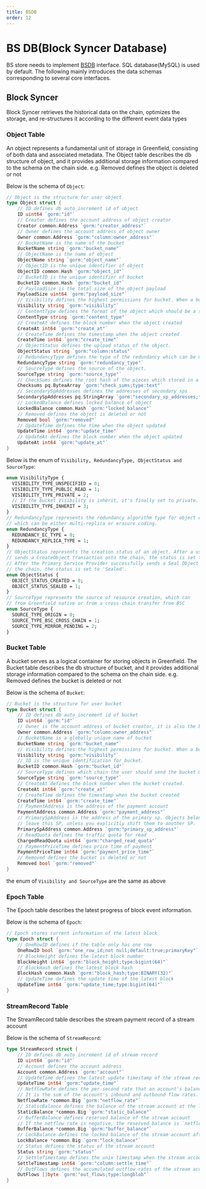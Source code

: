 ```yaml
---
title: BSDB
order: 12
---
```


# BS DB(Block Syncer Database)

BS store needs to implement [BSDB](https://github.com/bnb-chain/greenfield-storage-provider/blob/master/store/bsdb/database.go) interface. SQL database(MySQL) is used by default.
The following mainly introduces the data schemas corresponding to several core interfaces.

## Block Syncer

Block Syncer retrieves the historical data on the chain, optimizes the storage, and re-structures it according to the different event data types

### Object Table

An object represents a fundamental unit of storage in Greenfield, consisting of both data and associated metadata.
The Object table describes the db structure of object, and it provides additional storage information compared to the schema on the chain side. e.g. Removed defines the object is deleted or not

Below is the schema of `Object`:

```go
// Object is the structure for user object
type Object struct {
    // ID defines db auto_increment id of object
    ID uint64 `gorm:"id"`
    // Creator defines the account address of object creator
    Creator common.Address `gorm:"creator_address"`
    // Owner defines the account address of object owner
    Owner common.Address `gorm:"column:owner_address"`
    // BucketName is the name of the bucket
    BucketName string `gorm:"bucket_name"`
    // ObjectName is the name of object
    ObjectName string `gorm:"object_name"`
    // ObjectID is the unique identifier of object
    ObjectID common.Hash `gorm:"object_id"`
    // BucketID is the unique identifier of bucket
    BucketID common.Hash `gorm:"bucket_id"`
    // PayloadSize is the total size of the object payload
    PayloadSize uint64 `gorm:"payload_size"`
    // Visibility defines the highest permissions for bucket. When a bucket is public, everyone can get storage obj
    Visibility string `gorm:"visibility"`
    // ContentType defines the format of the object which should be a standard MIME type
    ContentType string `gorm:"content_type"`
    // CreateAt defines the block number when the object created
    CreateAt int64 `gorm:"create_at"`
    // CreateTime defines the timestamp when the object created
    CreateTime int64 `gorm:"create_time"`
    // ObjectStatus defines the upload status of the object.
    ObjectStatus string `gorm:"column:status"`
    // RedundancyType defines the type of the redundancy which can be multi-replication or EC
    RedundancyType string `gorm:"redundancy_type"`
    // SourceType defines the source of the object.
    SourceType string `gorm:"source_type"`
    // CheckSums defines the root hash of the pieces which stored in a SP
    Checksums pq.ByteaArray `gorm:"check_sums;type:text"`
    // SecondarySpAddresses defines the addresses of secondary_sps
    SecondarySpAddresses pq.StringArray `gorm:"secondary_sp_addresses;type:text"`
    // LockedBalance defines locked balance of object
    LockedBalance common.Hash `gorm:"locked_balance"`
    // Removed defines the object is deleted or not
    Removed bool `gorm:"removed"`
    // UpdateTime defines the time when the object updated
    UpdateTime int64 `gorm:"update_time"`
    // UpdateAt defines the block number when the object updated
    UpdateAt int64 `gorm:"update_at"`
}
```

Below is the enum of `Visibility, RedundancyType, ObjectStatus and SourceType`:

```protobuf
enum VisibilityType {
  VISIBILITY_TYPE_UNSPECIFIED = 0;
  VISIBILITY_TYPE_PUBLIC_READ = 1;
  VISIBILITY_TYPE_PRIVATE = 2;
  // If the bucket Visibility is inherit, it's finally set to private. If the object Visibility is inherit, it's the same as bucket.
  VISIBILITY_TYPE_INHERIT = 3;
}
// RedundancyType represents the redundancy algorithm type for object data,
// which can be either multi-replica or erasure coding.
enum RedundancyType {
  REDUNDANCY_EC_TYPE = 0;
  REDUNDANCY_REPLICA_TYPE = 1;
}
// ObjectStatus represents the creation status of an object. After a user successfully
// sends a CreateObject transaction onto the chain, the status is set to 'Created'.
// After the Primary Service Provider successfully sends a Seal Object transaction onto
// the chain, the status is set to 'Sealed'.
enum ObjectStatus {
  OBJECT_STATUS_CREATED = 0;
  OBJECT_STATUS_SEALED = 1;
}
// SourceType represents the source of resource creation, which can
// from Greenfield native or from a cross-chain transfer from BSC
enum SourceType {
  SOURCE_TYPE_ORIGIN = 0;
  SOURCE_TYPE_BSC_CROSS_CHAIN = 1;
  SOURCE_TYPE_MIRROR_PENDING = 2;
}
```

### Bucket Table

A bucket serves as a logical container for storing objects in Greenfield.
The Bucket table describes the db structure of bucket, and it provides additional storage information compared to the schema on the chain side. e.g. Removed defines the bucket is deleted or not

Below is the schema of `Bucket`:

```go
// Bucket is the structure for user bucket
type Bucket struct {
    // ID defines db auto_increment id of bucket
    ID uint64 `gorm:"id"`
    // Owner is the account address of bucket creator, it is also the bucket owner.
    Owner common.Address `gorm:"column:owner_address"`
    // BucketName is a globally unique name of bucket
    BucketName string `gorm:"bucket_name"`
    // Visibility defines the highest permissions for bucket. When a bucket is public, everyone can get storage obj
    Visibility string `gorm:"visibility"`
    // ID is the unique identification for bucket.
    BucketID common.Hash `gorm:"bucket_id"`
    // SourceType defines which chain the user should send the bucket management transactions to
    SourceType string `gorm:"source_type"`
    // CreateAt defines the block number when the bucket created.
    CreateAt int64 `gorm:"create_at"`
    // CreateTime defines the timestamp when the bucket created
    CreateTime int64 `gorm:"create_time"`
    // PaymentAddress is the address of the payment account
    PaymentAddress common.Address `gorm:"payment_address"`
    // PrimarySpAddress is the address of the primary sp. Objects belong to this bucket will never
    // leave this SP, unless you explicitly shift them to another SP.
    PrimarySpAddress common.Address `gorm:"primary_sp_address"`
    // ReadQuota defines the traffic quota for read
    ChargedReadQuota uint64 `gorm:"charged_read_quota"`
    // PaymentPriceTime defines price time of payment
    PaymentPriceTime int64 `gorm:"payment_price_time"`
    // Removed defines the bucket is deleted or not
    Removed bool `gorm:"removed"`
}
```

the enum of `Visibility and SourceType` are the same as above

### Epoch Table

The Epoch table describes the latest progress of block event information.

Below is the schema of `Epoch`:

```go
// Epoch stores current information of the latest block
type Epoch struct {
	// OneRowID defines if the table only has one row
	OneRowID bool `gorm:"one_row_id;not null;default:true;primaryKey"`
	// BlockHeight defines the latest block number
	BlockHeight int64 `gorm:"block_height;type:bigint(64)"`
	// BlockHash defines the latest block hash
	BlockHash common.Hash `gorm:"block_hash;type:BINARY(32)"`
	// UpdateTime defines the update time of the latest block
	UpdateTime int64 `gorm:"update_time;type:bigint(64)"`
}
```

### StreamRecord Table

The StreamRecord table describes the stream payment record of a stream account

Below is the schema of `StreamRecord`:

```go
type StreamRecord struct {
    // ID defines db auto_increment id of stream record
    ID uint64 `gorm:"id"`
    // Account defines the account address
    Account common.Address `gorm:"account"`
    // UpdateTime defines the latest update timestamp of the stream record
    UpdateTime int64 `gorm:"update_time"`
    // NetflowRate defines the per-second rate that an account's balance is changing.
    // It is the sum of the account's inbound and outbound flow rates.
    NetflowRate *common.Big `gorm:"netflow_rate"`
    // StaticBalance defines the balance of the stream account at the latest CRUD timestamp.
    StaticBalance *common.Big `gorm:"static_balance"`
    // BufferBalance defines reserved balance of the stream account
    // If the netflow rate is negative, the reserved balance is `netflow_rate * reserve_time`
    BufferBalance *common.Big `gorm:"buffer_balance"`
    // LockBalance defines the locked balance of the stream account after it puts a new object and before the object is sealed
    LockBalance *common.Big `gorm:"lock_balance"`
    // Status defines the status of the stream account
    Status string `gorm:"status"`
    // SettleTimestamp defines the unix timestamp when the stream account will be settled
    SettleTimestamp int64 `gorm:"column:settle_time"`
    // OutFlows defines the accumulated outflow rates of the stream account
    OutFlows []byte `gorm:"out_flows;type:longblob"`
}
```